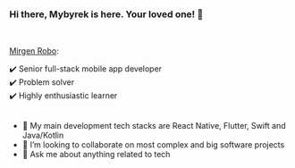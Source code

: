 
### Hi there, Mybyrek is here. Your loved one! 👋

<br>
<a href="https://www.linkedin.com/in/mirgen/"></a>

[Mirgen Robo](https://my.visualcv.com/mirgen-robo/):

✔️ Senior full-stack mobile app developer
<br>
✔️ Problem solver
<br>
✔️ Highly enthusiastic learner
<br><br>

- 🔭 My main development tech stacks are React Native, Flutter, Swift and Java/Kotlin
- 👯 I’m looking to collaborate on most complex and big software projects
- 💬 Ask me about anything related to tech
